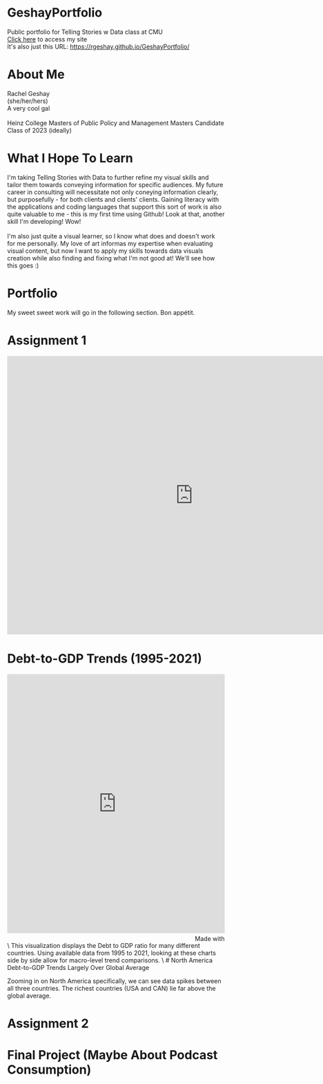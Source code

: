 # GeshayPortfolio
Public portfolio for Telling Stories w Data class at CMU
\
[Click here](https://rgeshay.github.io/GeshayPortfolio/) to access my site
\
It's also just this URL: https://rgeshay.github.io/GeshayPortfolio/

# About Me
Rachel Geshay
\
(she/her/hers)
\
A very cool gal
\
\
Heinz College Masters of Public Policy and Management Masters Candidate
\
Class of 2023 (ideally)

# What I Hope To Learn
I'm taking Telling Stories with Data to further refine my visual skills and tailor them towards conveying information for specific audiences. My future career in consulting will necessitate not only coneying information clearly, but purposefully - for both clients and clients' clients. Gaining literacy with the applications and coding languages that support this sort of work is also quite valuable to me - this is my first time using Github! Look at that, another skill I'm developing! Wow!
\
\
I'm also just quite a visual learner, so I know what does and doesn't work for me personally. My love of art informas my expertise when evaluating visual content, but now I want to apply my skills towards data visuals creation while also finding and fixing what I'm not good at! We'll see how this goes :)

# Portfolio
My sweet sweet work will go in the following section. Bon appétit.

# Assignment 1
<iframe src="https://data.oecd.org/chart/6XZN" width="860" height="645" style="border: 0" mozallowfullscreen="true" webkitallowfullscreen="true" allowfullscreen="true"><a href="https://data.oecd.org/chart/6XZN" target="_blank">OECD Chart: General government debt, Total, % of GDP, Annual, 2018</a></iframe>

# Debt-to-GDP Trends (1995-2021)
<iframe src='https://flo.uri.sh/visualisation/12587454/embed' title='Interactive or visual content' class='flourish-embed-iframe' frameborder='0' scrolling='no' style='width:100%;height:600px;' sandbox='allow-same-origin allow-forms allow-scripts allow-downloads allow-popups allow-popups-to-escape-sandbox allow-top-navigation-by-user-activation'></iframe><div style='width:100%!;margin-top:4px!important;text-align:right!important;'><a class='flourish-credit' href='https://public.flourish.studio/visualisation/12587454/?utm_source=embed&utm_campaign=visualisation/12587454' target='_top' style='text-decoration:none!important'><img alt='Made with Flourish' src='https://public.flourish.studio/resources/made_with_flourish.svg' style='width:105px!important;height:16px!important;border:none!important;margin:0!important;'> </a></div>
\
This visualization displays the Debt to GDP ratio for many different countries. Using available data from 1995 to 2021, looking at these charts side by side allow for macro-level trend comparisons.
\
# North America Debt-to-GDP Trends Largely Over Global Average
<div class="flourish-embed flourish-chart" data-src="visualisation/12595625"><script src="https://public.flourish.studio/resources/embed.js"></script></div>

Zooming in on North America specifically, we can see data spikes between all three countries. The richest countries (USA and CAN) lie far above the global average.

# Assignment 2

# Final Project (Maybe About Podcast Consumption)

